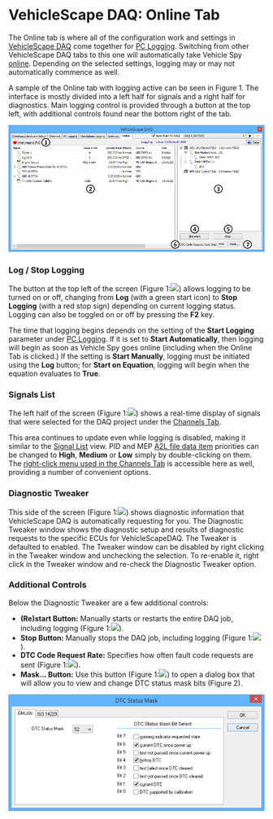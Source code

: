 # VehicleScape DAQ: Online Tab

The Online tab is where all of the configuration work and settings in [VehicleScape DAQ](vehiclescape-daq-online-tab.md) come together for [PC Logging](vehiclescape-daq-pc-logging-tab.md). Switching from other VehicleScape DAQ tabs to this one will automatically take Vehicle Spy [online](../../main-menu-run.md). Depending on the selected settings, logging may or may not automatically commence as well.

A sample of the Online tab with logging active can be seen in Figure 1. The interface is mostly divided into a left half for signals and a right half for diagnostics. Main logging control is provided through a button at the top left, with additional controls found near the bottom right of the tab.

![Figure 1: The VehicleScape DAQ Online Tab.](../../../.gitbook/assets/spyVScapeOnlineTab.gif)

### Log / Stop Logging

The button at the top left of the screen (Figure 1:![](https://cdn.intrepidcs.net/support/VehicleSpy/assets/smOne.gif)) allows logging to be turned on or off, changing from **Log** (with a green start icon) to **Stop Logging** (with a red stop sign) depending on current logging status. Logging can also be toggled on or off by pressing the **F2** key.

The time that logging begins depends on the setting of the **Start Logging** parameter under [PC Logging](vehiclescape-daq-pc-logging-tab.md). If it is set to **Start Automatically**, then logging will begin as soon as Vehicle Spy goes online (including when the Online Tab is clicked.) If the setting is **Start Manually**, logging must be initiated using the **Log** button; for **Start on Equation**, logging will begin when the equation evaluates to **True**.

### Signals List

The left half of the screen (Figure 1:![](https://cdn.intrepidcs.net/support/VehicleSpy/assets/smTwo.gif)) shows a real-time display of signals that were selected for the DAQ project under the [Channels Tab](vehiclescape-daq-channels-tab.md).

This area continues to update even while logging is disabled, making it similar to the [Signal List](../signal-views/signal-list.md) view. PID and MEP [A2L file data item](../mep-xcp-ccp-memory-edit-protocol/mep-setup/#a2l-file-data-item-tree-refer-to-figure-1) priorities can be changed to **High**, **Medium** or **Low** simply by double-clicking on them. The [right-click menu used in the Channels Tab](vehiclescape-daq-channels-tab.md) is accessible here as well, providing a number of convenient options.

### Diagnostic Tweaker

This side of the screen (Figure 1:![](https://cdn.intrepidcs.net/support/VehicleSpy/assets/smThree.gif)) shows diagnostic information that VehicleScape DAQ is automatically requesting for you. The Diagnostic Tweaker window shows the diagnostic setup and results of diagnostic requests to the specific ECUs for VehicleScapeDAQ. The Tweaker is defaulted to enabled. The Tweaker window can be disabled by right clicking in the Tweaker window and unchecking the selection. To re-enable it, right click in the Tweaker window and re-check the Diagnostic Tweaker option.

### Additional Controls

Below the Diagnostic Tweaker are a few additional controls:

* **(Re)start Button:** Manually starts or restarts the entire DAQ job, including logging (Figure 1:![](https://cdn.intrepidcs.net/support/VehicleSpy/assets/smFour.gif)).
* **Stop Button:** Manually stops the DAQ job, including logging (Figure 1:![](https://cdn.intrepidcs.net/support/VehicleSpy/assets/smFive.gif)).
* **DTC Code Request Rate:** Specifies how often fault code requests are sent (Figure 1:![](https://cdn.intrepidcs.net/support/VehicleSpy/assets/smSix.gif)).
* **Mask... Button:** Use this button (Figure 1:![](https://cdn.intrepidcs.net/support/VehicleSpy/assets/smSeven.gif)) to open a dialog box that will allow you to view and change DTC status mask bits (Figure 2).

![Figure 2: DTC Status Mask dialog box.](../../../.gitbook/assets/spyVScapeOnlineTab_status_mask.gif)
